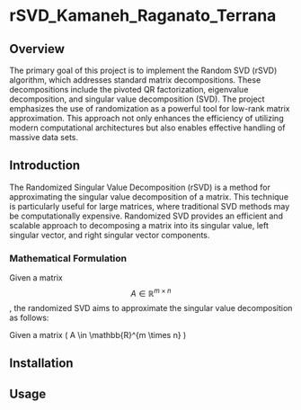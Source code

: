 # rSVD_Kamaneh_Raganato_Terrana

## Overview

The primary goal of this project is to implement the Random SVD (rSVD) algorithm, which addresses standard matrix decompositions. These decompositions include the pivoted QR factorization, eigenvalue decomposition, and singular value decomposition (SVD).
The project emphasizes the use of randomization as a powerful tool for low-rank matrix approximation. This approach not only enhances the efficiency of utilizing modern computational architectures but also enables effective handling of massive data sets.

## Introduction

The Randomized Singular Value Decomposition (rSVD) is a method for approximating the singular value decomposition of a matrix. This technique is particularly useful for large matrices, where traditional SVD methods may be computationally expensive. Randomized SVD provides an efficient and scalable approach to decomposing a matrix into its singular value, left singular vector, and right singular vector components.

### Mathematical Formulation
Given a matrix $$ A \in \mathbb{R}^{m \times n} $$, the randomized SVD aims to approximate the singular value decomposition as follows:

Given a matrix \( A \in \mathbb{R}^{m \times n} \)


## Installation

## Usage



